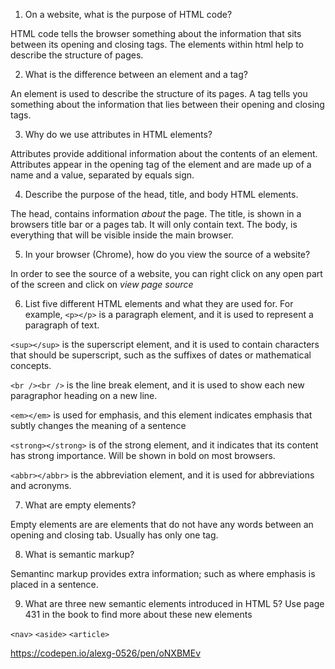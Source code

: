 1.  On a website, what is the purpose of HTML code?

  HTML code tells the browser something about the information that sits between its opening and closing tags. The elements within html help to describe the structure of pages.

2.  What is the difference between an element and a tag?

  An element is used to describe the structure of its pages. A tag tells you something about the information that lies between their opening and closing tags.

3.  Why do we use attributes in HTML elements?

  Attributes provide additional information about the contents of an element. Attributes appear in the opening tag of the element and are made up of a name and a value, separated by equals sign.


4.  Describe the purpose of the head, title, and body HTML elements.

  The head, contains information *about* the page. The title, is shown in a browsers title bar or a pages tab. It will only contain text. The body, is everything that will be visible inside the main browser.  

5.  In your browser (Chrome), how do you view the source of a website?

  In order to see the source of a website, you can right click on any open part of the screen and click on *view page source*

6.  List five different HTML elements and what they are used for. For example, `<p></p>` is a paragraph element, and it is used to represent a paragraph of text.

  `<sup></sup>` is the superscript element, and it is used to contain characters that should be superscript, such as the suffixes of dates or mathematical concepts.

  `<br /><br />` is the line break element, and it is used to show each new paragraphor heading on a new line.

  `<em></em>` is used for emphasis, and this element indicates emphasis that subtly changes the meaning of a sentence

  `<strong></strong>` is of the strong element, and it indicates that its content has strong importance. Will be shown in bold on most browsers.

  `<abbr></abbr>` is the abbreviation element, and it is used for abbreviations and acronyms.


7.  What are empty elements?

  Empty elements are are elements that do not have any words between an opening and closing tab. Usually has only one tag.

8.  What is semantic markup?

  Semantinc markup provides extra information; such as where emphasis is placed in a sentence.

9.  What are three new semantic elements introduced in HTML 5? Use page 431 in the book to find more about these new elements

  `<nav>`
  `<aside>`
  `<article>`


  https://codepen.io/alexg-0526/pen/oNXBMEv
